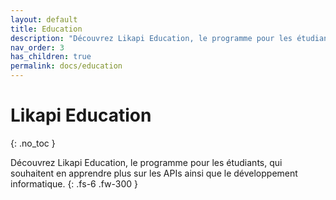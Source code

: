 ```yaml
---
layout: default
title: Education
description: "Découvrez Likapi Education, le programme pour les étudiants, qui souhaitent en apprendre plus sur les APIs ainsi que le développement informatique."
nav_order: 3
has_children: true
permalink: docs/education
---
```


# Likapi Education
{: .no_toc }

Découvrez Likapi Education, le programme pour les étudiants, qui souhaitent en apprendre plus sur les APIs ainsi que le développement informatique.
{: .fs-6 .fw-300 }